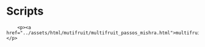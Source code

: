 # Scripts

```@raw html
    <p><a href="../assets/html/mutifruit/multifruit_passos_mishra.html">multifruit_passos_mishra</a></p>
```

